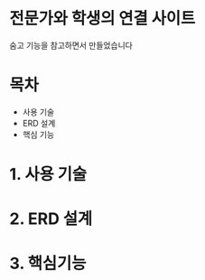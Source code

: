 # 전문가와 학생의 연결 사이트 

숨고 기능을 참고하면서 만들었습니다 



# 목차 

* 사용 기술
* ERD 설계
* 핵심 기능




# 1. 사용 기술



# 2. ERD 설계




# 3. 핵심기능 
